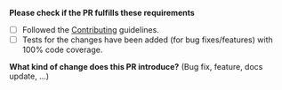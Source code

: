 **Please check if the PR fulfills these requirements**
- [ ] Followed the [Contributing](https://github.com/jaredwray/mockhttp/blob/main/CONTRIBUTING.md) guidelines.
- [ ] Tests for the changes have been added (for bug fixes/features) with 100% code coverage.

**What kind of change does this PR introduce?** (Bug fix, feature, docs update, ...)
